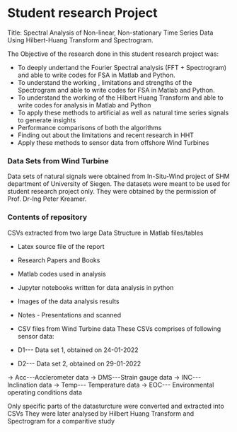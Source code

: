 # Student research Project

Title: Spectral Analysis of Non-linear, Non-stationary Time Series Data Using Hilbert-Huang Transform and Spectrogram.

The Objective of the research done in this student research project was:

- To deeply undertand the Fourier Spectral analysis (FFT + Spectrogram) and able to write codes for FSA in Matlab and Python.
- To understand the working , limitations and strengths of the Spectrogram and able to write codes for FSA in Matlab and Python.
- To understand the working of the Hilbert Huang Transform and able to write codes for analysis in Matlab and Python
- To apply these methods to artificial as well as natural time series signals to generate insights
- Performance comparisons of both the algorithms 
- Finding out about the limitations and recent research in HHT
- Apply these methods to sensor data from offshore Wind Turbines 

### Data Sets from Wind Turbine

Data sets of natural signals were obtained from In-Situ-Wind project of SHM department of University of Siegen. 
The datasets were meant to be used for student research project only.
They were obtained by the permission of Prof. Dr-Ing Peter Kreamer.

### Contents of repository

CSVs extracted from two large Data Structure in Matlab files/tables 
- Latex source file of the report
- Research Papers and Books
- Matlab codes used in analysis
- Jupyter notebooks written for data analysis in python
- Images of the data analysis results
- Notes - Presentations and scanned
- CSV files from Wind Turbine data
These CSVs comprises of following sensor data:

- D1--- Data set 1, obtained on 24-01-2022
- D2--- Data set 2, obtained on 29-01-2022

-> Acc---Acclerometer data
-> DMS---Strain gauge data
-> INC--- Inclination data
-> Temp--- Temperature data
-> EOC--- Environmental operating conditions data

Only specific parts of the datasturcture were converted and extracted into CSVs 
They were later analysed by Hilbert Huang Transform and Spectrogram for a comparitive study
